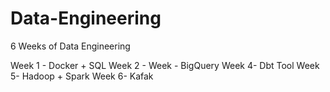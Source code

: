 # Data-Engineering
6 Weeks of Data Engineering

Week 1 - Docker + SQL
Week 2 -
Week - BigQuery
Week 4- Dbt Tool
Week 5- Hadoop + Spark
Week 6- Kafak
